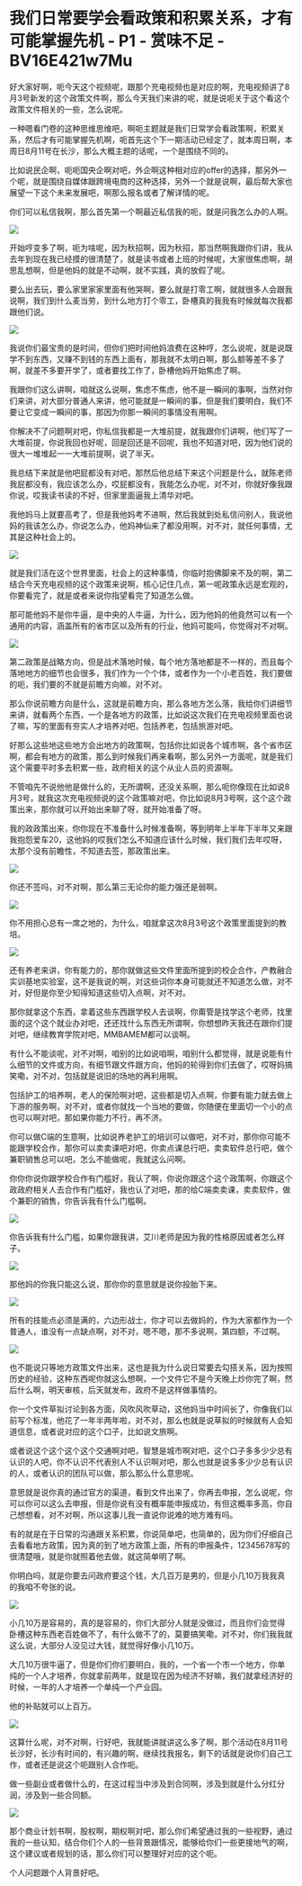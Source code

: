 # 我们日常要学会看政策和积累关系，才有可能掌握先机 - P1 - 赏味不足 - BV16E421w7Mu

好大家好啊，呃今天这个视频呢，跟那个充电视频也是对应的啊，充电视频讲了8月3号新发的这个政策文件啊，那么今天我们来讲的呢，就是说呃关于这个看这个政策文件相关的一些，怎么说呢。

一种嗯看门卷的这种思维思维吧，啊呃主题就是我们日常学会看政策啊，积累关系，然后才有可能掌握先机啊，呃首先这个下一期活动已经定了，就本周日啊，本周日8月11号在长沙，那么大概主题的话呢，一个是围绕不同的。

比如说民企啊，呃呃国央企啊对吧，外企啊这种相对应的offer的选择，那另外一个呢，就是围绕自媒体跟跨境电商的这种选择，另外一个就是说啊，最后帮大家也展望一下这个未来发展吧，啊那么报名或者了解详情的呢。

你们可以私信我啊，那么首先第一个啊最近私信我的呃，就是问我怎么办的人啊。

![](img/aed3a4bf197e6b60e57706516e561181_1.png)

开始哼变多了啊，呃为啥呢，因为秋招啊，因为秋招，那当然啊我跟你们讲，我从去年到现在我已经摸的很清楚了，就是读书或者上班的时候呢，大家很焦虑啊，胡思乱想啊，但是他妈的就是不动啊，就不实践，真的放假了呢。

要么出去玩，要么家里家家里面有他哭啊，要么就是打零工啊，就就很多人会跟我说啊，我们到什么麦当劳，到什么地方打个零工，卧槽真的我我有时候就每次我都跟他们说。



![](img/aed3a4bf197e6b60e57706516e561181_3.png)

我说你们最宝贵的是时间，但你们把时间他妈浪费在这种哼，怎么说呢，就是说既学不到东西，又赚不到钱的东西上面有，那我就不太明白啊，那么额等差不多了啊，就差不多要开学了，或者要找工作了，卧槽他妈开始焦虑了啊。

我跟你们这么讲啊，咱就这么说啊，焦虑不焦虑，他不是一瞬间的事啊，当然对你们来讲，对大部分普通人来讲，他可能就是一瞬间的事，但是我们要明白，我们不要让它变成一瞬间的事，那因为你那一瞬间的事情没有用啊。

你解决不了问题啊对吧，你私信我都是一大堆前提，就我跟你们讲啊，他们写了一大堆前提，你说我回也好呢，回是回还是不回呢，我也不知道对吧，因为他们说的很大一堆堆起一一大堆前提啊，说了半天。

我总结下来就是他吧屁都没有对吧，那然后他总结下来这个问题是什么，就陈老师我屁都没有，我应该怎么办，哎屁都没有，我能怎么办呢，对不对，你就好像我跟你说，哎我读书读的不好，但家里面逼我上清华对吧。

我他妈马上就要高考了，但是我他妈考不进啊，然后我就到处私信问别人，我说他妈的我该怎么办，你说怎么办，他妈神仙来了都没用啊，对不对，就任何事情，尤其是这种社会上的。



![](img/aed3a4bf197e6b60e57706516e561181_5.png)

就是我们活在这个世界里面，社会上的这种事情，你临时抱佛脚来不及的啊，第二结合今天充电视频的这个政策来说啊，核心记住几点，第一呢政策永远是宏观的，你要看完了，就是或者来说你指望看完了知道怎么做。

那可能他妈不是你牛逼，是中央的人牛逼，为什么，因为他妈的他竟然可以有一个通用的内容，涵盖所有的省市区以及所有的行业，他妈可能吗，你觉得对不对啊。



![](img/aed3a4bf197e6b60e57706516e561181_7.png)

第二政策是战略方向，但是战术落地时候，每个地方落地都是不一样的，而且每个落地地方的细节也会很多，我们作为一个个体，或者作为一个小老百姓，我们要做的呃，我们要的不就是前瞻方向嘛，对不对。

那么你说前瞻方向是什么，这就是前瞻方向，那么各地方怎么落，我给你们讲细节来讲，就看两个东西，一个是各地方的政策，比如说这次我们在充电视频里面也说了嘛，写的里面有夯实人才培养对吧，包括养老，包括旅游对吧。

好那么这些地这些地方会出地方的政策啊，包括你比如说各个城市啊，各个省市区啊，都会有地方的政策，那么到时候我们再来看啊，那么另外一方面呢，就是我们这个需要平时多去积累一些，政府相关的这个从业人员的资源啊。

不管咱先不说他他是做什么的，无所谓啊，还没关系啊，那么呃你像现在比如说8月3号，就我这次充电视频说的这个政策嘛对吧，你比如说8月3号啊，这个这个政策出来，那你就可以开始出来聊了呀，就开始准备了呀。

我的政政策出来，你你现在不准备什么时候准备啊，等到明年上半年下半年又来跟我抱怨爱车20，这他妈的哎我们怎么不知道应该什么时候，我们我们去年哎呀，太那个没有前瞻性，不知道去签，那政策出来。



![](img/aed3a4bf197e6b60e57706516e561181_9.png)

你还不签吗，对不对啊，那么第三无论你的能力强还是弱啊。

![](img/aed3a4bf197e6b60e57706516e561181_11.png)

你不用担心总有一席之地的，为什么，咱就拿这次8月3号这个政策里面提到的教培。

![](img/aed3a4bf197e6b60e57706516e561181_13.png)

还有养老来讲，你有能力的，那你就做这些文件里面所提到的校企合作，产教融合实训基地实验室，这不是我说的啊，对这些词你本身可能就还不知道怎么做，对不对，好但是你至少知得知道这些切入点啊，对不对。

那你就拿这个东西，拿着这些东西跟学校人去谈啊，你甭管是找学这个老师，找里面的这个这个就业办对吧，还还找什么东西无所谓啊，你想想昨天我还在跟你们提对吧，继续教育学院对吧，MMBAMEM都可以谈啊。

有什么不能谈呢，对不对啊，咱别的比如说咱啊，咱别什么都觉得，就是说能有什么细节的文件或方向，有细节跟文件跟方向，他妈的轮得到你们去做了，哎呀妈搞笑嘞，对不对，包括就是说旧的场地的再利用啊。

包括护工的培养啊，老人的保险啊对吧，这些都是切入点啊，你要有能力就去做上下游的服务啊，对不对，或者你就找一个当地的要做，你随便在里面切一个小的点也可以啊对吧，那如果你能力不行，再不济。

你可以做C端的生意啊，比如说养老护工的培训可以做吧，对不对，那你你可能不能跟学校合作，那你可以卖卖课吧对吧，你卖点课总行吧，卖卖软件总行吧，做个兼职销售总可以吧，怎么不能做呢，我就这么问啊。

你你你说你跟学校合作有门槛好，我认了啊，你说你跟这个这个政策啊，你跟这个政政府相关人去合作有门槛好，我也认了对吧，那的给C端卖卖课，卖卖软件，做个兼职的销售，你告诉我有什么门槛啊。



![](img/aed3a4bf197e6b60e57706516e561181_15.png)

你告诉我有什么门槛，如果你跟我讲，艾川老师是因为我的性格原因或者怎么样子。

![](img/aed3a4bf197e6b60e57706516e561181_17.png)

那他妈的你我只能这么说，那你你的意思就是说你投胎下来。

![](img/aed3a4bf197e6b60e57706516e561181_19.png)

所有的技能点必须是满的，六边形战士，你才可以去做妈的，作为大家都作为一个普通人，谁没有一点缺点啊，对不对，嗯不嗯，那不多说啊，第四额，不过啊。



![](img/aed3a4bf197e6b60e57706516e561181_21.png)

也不能说只等地方政策文件出来，这也是我为什么说日常要去勾搭关系，因为按照历史的经验，这种东西呢你就这么想啊，一个文件它不是今天晚上炒你完了啊，然后什么啊，明天审核，后天就发布，政府不是这样做事情的。

你一个文件草拟讨论到各方面，风吹风吹草动，这他妈当中时间长了，你像我们以前写个标准，他花了一年半两年啦，对不对，那么也就是说草拟的时候就有人会知道信息，或者说对应的这个口子，比如说文旅啊。

或者说这个这个这个这个交通啊对吧，智慧是城市啊对吧，这个口子多多少少总有认识的人吧，你不认识不代表别人不认识啊对吧，那么也就是说多多少少总有认识的人，或者认识的团队可以做，那么那么什么意思呢。

意思就是说你真的通过官方的渠道，看到文件出来了，你再去申报，怎么说呢，你可以你可以这么去申报，但是你说有没有概率能申报成功，有但这概率多高，你自己想想看，对不对啊，所以这事儿我一直说你说难的地方难有吗。

有的就是在于日常的沟通跟关系积累，你说简单吧，也简单的，因为你们仔细自己去看看地方政策，因为真的到了地方政策上面，所有的申报条件，12345678写的很清楚哦，就是你就照着他去做，就这简单明了啊。

你明白吗，就是你要去问政府要这个钱，大几百万是男的，但是小几10万我我真的我咱不夸张的说。

![](img/aed3a4bf197e6b60e57706516e561181_23.png)

小几10万是容易的，真的是容易的，你们大部分人就是没做过，而且你们会觉得卧槽这种东西老百姓做不了，有什么做不了的，莫要搞笑嘞，对不对，你们我我就这么说，大部分人没见过大钱，就觉得好像小几10万。

大几10万很牛逼了，但是你们你们要明白，我的，一个省一个市一个地方，你单纯的一个人才培养，你就拿前两年，就是现在因为经济不好嘛，我们就拿经济好的时候，一年的人才培养一个单纯一个产业园。

他的补贴就可以上百万。

![](img/aed3a4bf197e6b60e57706516e561181_25.png)

这算什么呢，对不对啊，行好吧，我就能讲就讲这么多了啊，那个活动在8月11号长沙好，长沙有时间的，有兴趣的啊，继续找我报名，剩下的话就是说你们自己工作，或者还是说这个呃跟别人合作呃。

做一些副业或者做什么的，在这过程当中涉及到合同啊，涉及到就是什么分红分润，涉及到一些合同额。

![](img/aed3a4bf197e6b60e57706516e561181_27.png)

那个商业计划书啊，股权啊，期权啊对吧，那么你们希望通过我的一些视野，通过我的一些认知，结合你们个人的一些背景跟情况，能够给你们一些更接地气的啊，这个建议或者规划的话，那么你们可以整理好对应的这个呃。

个人问题跟个人背景好吧。